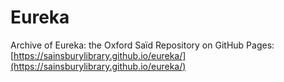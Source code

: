 # Eureka
Archive of Eureka: the Oxford Saïd Repository on GitHub Pages: [https://sainsburylibrary.github.io/eureka/](https://sainsburylibrary.github.io/eureka/)
